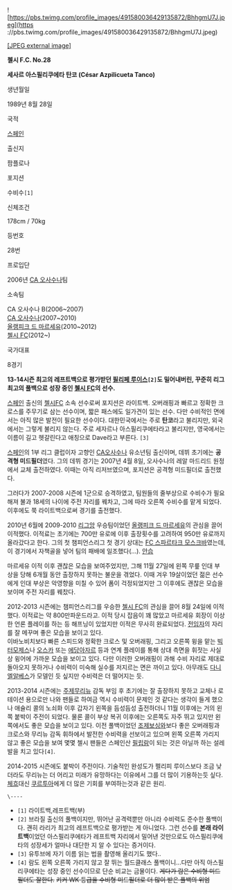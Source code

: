 ![https://pbs.twimg.com/profile_images/491580036429135872/BhhgmU7J.jpeg](https
://pbs.twimg.com/profile_images/491580036429135872/BhhgmU7J.jpeg)

[[JPEG external
image]](https://pbs.twimg.com/profile_images/491580036429135872/BhhgmU7J.jpeg)

**첼시 F.C. No.28**

**세사르 아스필리쿠에타 탄코 (César Azpilicueta Tanco)**

생년월일

1989년 8월 28일

국적

[스페인](%EC%8A%A4%ED%8E%98%EC%9D%B8.md)

출신지

팜플로나

포지션

수비수`[1]`

신체조건

178cm / 70kg

등번호

28번

프로입단

2006년 [CA 오사수나](CA%20%EC%98%A4%EC%82%AC%EC%88%98%EB%82%98.md)팀

소속팀

CA 오사수나 B(2006~2007)  
[CA 오사수나](CA%20%EC%98%A4%EC%82%AC%EC%88%98%EB%82%98.md)(2007~2010)  
[올랭피크 드 마르세유](%EC%98%AC%EB%9E%AD%ED%94%BC%ED%81%AC%20%EB%93%9C%20%EB%A7%88%EB%A5%B4%EC%84%B8%EC%9C%A0.md)(2010~2012)  
[첼시 FC](%EC%B2%BC%EC%8B%9C%20FC.md)(2012~)

국가대표

8경기

  
**13-14시즌 최고의 레프트백으로 평가받던 [필리페 루이스](%ED%95%84%EB%A6%AC%ED%8E%98%20%EB%A3%A8%EC%9D%B4%EC%8A%A4.md)`[2]`도 밀어내버린, 꾸준히 리그 최고의 풀백으로 성장 중인 [첼시 FC](%EC%B2%BC%EC%8B%9C%20FC.md)의 선수.**

[스페인](%EC%8A%A4%ED%8E%98%EC%9D%B8.md) 출신의 [첼시FC](%EC%B2%BC%EC%8B%9C%20FC.md) 소속 선수로써 포지션은 라이트백. 오버래핑과 빠르고 정확한 크로스를 주무기로
삼는 선수이며, 짧은 패스에도 일가견이 있는 선수. 다만 수비적인 면에서는 아직 많은 발전이 필요한 선수이다. 대한민국에서는 주로
**탄코**라고 불리지만, 외국에서는 그렇게 불리지 않는다. 주로 세자르나 아스필리쿠에타라고 불리지만, 영국에서는 이름이 길고 헷갈린다고
애칭으로 Dave라고 부른다. `[3]`

[스페인](%EC%8A%A4%ED%8E%98%EC%9D%B8.md)의 1부 리그 클럽이자 고향인 [CA오사수나](CA%20%EC%98%A4%EC%82%AC%EC%88%98%EB%82%98.md) 유소년팀 출신이며, 데뷔 초기에는
**공격형 미드필더**였다. 그의 데뷔 경기는 2007년 4월 8일, 오사수나의 레알 마드리드 원정에서 교체 출전하였다. 이때는 아직
리저브였으며, 포지션은 공격형 미드필더로 출전했다.

그러다가 2007-2008 시즌에 1군으로 승격하였고, 팀원들의 줄부상으로 수비수가 필요해져 불과 18세의 나이에 주전 자리를 꿰차고, 그에
따라 오른쪽 수비수를 맡게 되었다. 이후에도 쭉 라이트백으로써 경기를 출전했다.

2010년 6월에 2009-2010 [리그앙](%EB%A6%AC%EA%B7%B8%EC%95%99.md) 우승팀이었던 [올랭피크 드 마르세유](%EC%98%AC%EB%9E%AD%ED%94%BC%ED%81%AC%20%EB%93%9C%20%EB%A7%88%EB%A5%B4%EC%84%B8%EC%9C%A0.md)의 관심을 끌어 이적했다. 이적료는 초기에는 700만 유로에 이후 출장횟수를 고려하여 950만 유로까지
올라갔다고 한다. 그의 첫 챔피언스리그 첫 경기 상대는 [FC 스파르타크 모스크바](FC%20%EC%8A%A4%ED%8C%8C%EB%A5%B4%ED%83%80%ED%81%AC%20%EB%AA%A8%EC%8A%A4%ED%81%AC%EB%B0%94.md)였는데, 이 경기에서
자책골을 넣어 팀의 패배에 일조했다(...). [안습](%EC%95%88%EC%8A%B5.md)

마르세유 이적 이후 괜찮은 모습을 보여주었지만, 그해 11월 27일에 왼쪽 무릎 인대 부상을 당해 6개월 동안 출장하지 못하는 불운을
겪었다. 이때 겨우 19살이었던 젊은 선수에게 인대 부상은 악영향을 미칠 수 있어 폼이 걱정되었지만 그 이후에도 괜찮은 모습을 보이며 주전
자리를 꿰찼다.

2012-2013 시즌에는 챔피언스리그를 우승한 [첼시 FC](%EC%B2%BC%EC%8B%9C%20FC.md)의 관심을 끌어 8월
24일에 이적했다. 이적료는 약 800만파운드라고. 이적 당시 잡음이 꽤 많았고 마르세유 회장이 이상한 언론 플레이를 하는 등 해프닝이
있었지만 이적은 무사히 완료되었다.
[전임자](%EC%A1%B0%EC%A0%9C%20%EB%B3%B4%EC%8B%B1%EC%99%80.md)의 자리를 잘 메꾸며 좋은
모습을 보이고 있다.  
이바노비치보다 빠른 스피드와 정확한 크로스 및 오버래핑, 그리고 오른쪽 윙을 맡는 [빅터모제스](%EB%B9%85%ED%84%B0%20%EB%AA%A8%EC%A0%9C%EC%8A%A4.md)나
[오스카](%EC%98%A4%EC%8A%A4%EC%B9%B4.md) 또는 [에당아자르](%EC%97%90%EB%8B%B9%20%EC%95%84%EC%9E%90%EB%A5%B4.md) 등과 연계 플레이를 통해 상대
측면을 휘젓는 사실상 윙어에 가까운 모습을 보이고 있다. 다만 이러한 오버래핑이 과해 수비 자리로 제대로 돌아오지 못하거나 수비력이 미숙해
실수를 저지르는 면은 까이고 있다. 아무래도 [다니엘알베스](%EB%8B%A4%EB%8B%88%EC%97%98%20%EC%95%8C%EB%B2%A0%EC%8A%A4.md)가 모델인 듯
싶지만 수비력은 더 떨어지는 듯.

2013-2014 시즌에는 [주제무리뉴](%EC%A3%BC%EC%A0%9C%20%EB%AC%B4%EB%A6%AC%EB%89%B4.md) 감독 부임 후 초기에는 잘
출장하지 못하고 교체나 로테이션 용으로만 나와 팬들로 하여금 역시 수비력이 문제인 것 같다는 생각이 들게 했으나 애슐리 콜의 노쇠화 이후
갑자기 왼쪽을 듬성듬성 출전하더니 11월 이후에는 거의 왼쪽 붙박이 주전이 되었다. 물론 콜이 부상 복귀 이후에는 오른쪽도 자주 뛰고 있지만
왼쪽에서도 좋은 모습을 보이고 있다. 이전 풀백이었던 [조제보싱와](%EC%A1%B0%EC%A0%9C%20%EB%B3%B4%EC%8B%B1%EC%99%80.md)보다 좋은 오버래핑과 크로스와
무리뉴 감독 휘하에서 발전한 수비력을 선보이고 있으며 왼쪽 오른쪽 가리지 않고 좋은 모습을 보여 몇몇 첼시 팬들은 스페인산 [필립람](%ED%95%84%EB%A6%BD%20%EB%9E%8C.md)이 되는 것은 아닐까 하는 설레발을 치고 있다`[4]`.

2014-2015 시즌에도 붙박이 주전이다. 기술적인 완성도가 펠리피 루이스보다 조금 낮더라도 무리뉴는 더 어리고 미래가 유망하다는 이유에서
그를 더 많이 기용하는듯 싶다. [체흐](%EC%B2%B4%ED%9D%90.md)대신
[쿠르투아](%EC%BF%A0%EB%A5%B4%ED%88%AC%EC%95%84.md)에게 더 많은 기회를 부여하는것과 같은 원리.

`\----`

  * `[1]` 라이트백,레프트백(부)
  * `[2]` 브라질 출신의 풀백이지만, 뛰어난 공격력뿐만 아니라 수비력도 준수한 풀백이다. 괜히 라리가 최고의 레프트백으로 평가받는 게 아니었다. 그런 선수를 **본래 라이트백**이었던 아스필리쿠에타가 레프트백 자리에서 밀어낸 것만으로도 아스필리쿠에타의 성장세가 얼마나 대단한 지 알 수 있다는 증거이다.
  * `[3]` 유투브에 자기 이름 읽는 법을 촬영해 올리기도 했다..
  * `[4]` 람도 왼쪽 오른쪽 가리지 않고 잘 뛰는 월드클래스 풀백이니...다만 아직 아스필리쿠에타는 성장 중인 선수이므로 단순 비교는 금물이다. <del>게다가 람은 수비형 미드필더도 잘한다.</del> <del> 키커 WK 등급을 수비형 미드필더로 더 많이 받은 풀백의 위엄</del>

